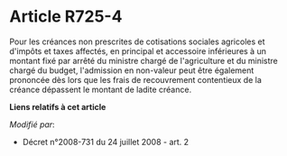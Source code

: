 # Article R725-4

Pour     les créances non prescrites de cotisations sociales agricoles et d'impôts et taxes affectés, en principal et
accessoire inférieures à un montant fixé par arrêté du ministre chargé de l'agriculture et du ministre chargé du budget,
l'admission en non-valeur peut être également prononcée dès lors que les frais de recouvrement contentieux de la créance
dépassent le montant de ladite créance.

**Liens relatifs à cet article**

_Modifié par_:

  - Décret n°2008-731 du 24 juillet 2008 - art. 2
